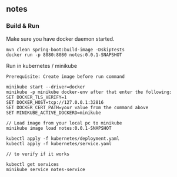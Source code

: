 ## notes


### Build & Run
Make sure you have docker daemon started.
```
mvn clean spring-boot:build-image -DskipTests
docker run -p 8080:8080 notes:0.0.1-SNAPSHOT
```

Run in kubernetes / minikube
```
Prerequisite: Create image before run command

minikube start --driver=docker
minikube -p minikube docker-env after that enter the following:
SET DOCKER_TLS_VERIFY=1
SET DOCKER_HOST=tcp://127.0.0.1:32816
SET DOCKER_CERT_PATH=your value from the command above
SET MINIKUBE_ACTIVE_DOCKERD=minikube

// Load image from your local pc to minikube 
minikube image load notes:0.0.1-SNAPSHOT

kubectl apply -f kubernetes/deployment.yaml
kubectl apply -f kubernetes/service.yaml

// to verify if it works 

kubectl get services
minikube service notes-service

```